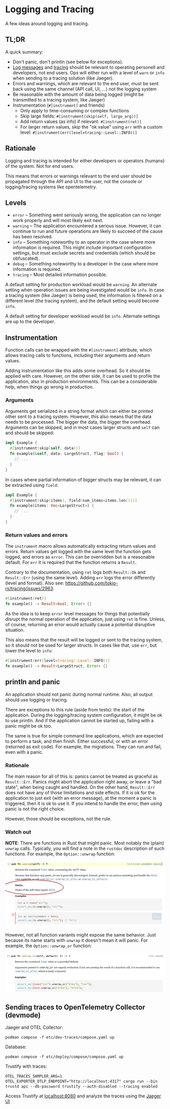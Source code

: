 # Logging and Tracing

A few ideas around logging and tracing.

## TL;DR

A quick summary:

* Don't panic, don't println (see below for exceptions).
* [Log messages](https://crates.io/crates/log) and [tracing](https://crates.io/crates/tracing) should be relevant to
  operating personell and developers, not end users. Ops will either run
  with a level of `warn` or `info` when sending to a tracing solution (like Jaeger).
* Errors and warnings, which are relevant to the end user, must be sent back using the same channel (API call, UI, …)
  not the logging system
* Be reasonable with the amount of data being logged (might be transmitted to a tracing system, like Jaeger)
* Instrumentation (`#[instrument]` and friends)
  * Only apply to time-consuming or complex functions
  * Skip large fields: `#[instrument(skip(self, large_arg))]`
  * Add return values (as info) if relevant: `#[instrument(ret)]`
  * For larger return values, skip the "ok value" using `err` with a custom level: `#[instrument(err(level=tracing::Level::INFO))]`

## Rationale

Logging and tracing is intended for either developers or operators (humans) of the system. Not for end users.

This means that errors or warnings relevant to the end user should be propagated through the API and UI to the user,
not the console or logging/tracing systems like opentelemetry.

## Levels

* `error` – Something went seriously wrong, the application can no longer work properly and will most likely exit next.
* `warning` – The application encountered a serious issue. However, it can continue to run and future operations are likely to succeed of the cause has been resolved.
* `info` – Something noteworthy to an operator in the case where more information is required. This might include
  important configuration settings, but must exclude secrets and credentials (which should be obfuscated).
* `debug` – Something noteworthy to a developer in the case where more information is required.
* `tracing` – Most detailed information possible.

A default setting for production workload would be `warning`. An alternate setting when operation issues are being
investigated would be `info`. In case a tracing system (like Jaeger) is being used, the information is filtered on a
different level (the tracing system), and the default setting would become `info`.

A default setting for developer workload would be `info`. Alternate settings are up to the developer.

## Instrumentation

Function calls can be wrapped with the `#[instrument]` attribute, which allows tracing calls to functions, including
their arguments and return values.

Adding instrumentation like this adds some overhead. So it should be applied with care. However, on the other side, it
can be used to profile the application, also in production environments. This can be a considerable help, when things
go wrong in production.

### Arguments

Arguments get serialized in a string format which can either be printed other sent to a tracing system. However, this
also means that the data needs to be processed. The bigger the data, the bigger the overhead. Arguments can be skipped,
and in most cases larger structs and `self` can and should be skipped:

```rust
impl Example {
  #[instrument(skip(self, data))]
  fn example(&self, data: LargeStruct, flag: bool) {
    // ...
  }
}
```

In cases where partial information of bigger structs may be relevant, it can be extracted using `field`:

```rust
impl Example {
  #[instrument(skip(items), field(num_items=items.len()))]
  fn example(items: Vec<LargeStruct>) {
    // ...
  }
}
```

### Return values and errors

The `instrument` macro allows automatically extracting return values and errors. Return values get logged with the same
level the function gets logged, and errors as `error`. This can be overridden but is a reasonable default. For `err` it
is required that the function returns a `Result`.

Contrary to the documentation, using `ret` logs both `Result::Ok` and `Result::Err` (using the same level). Adding `err`
logs the error differently (level and format). Also see: https://github.com/tokio-rs/tracing/issues/2963.

```rust
#[instrument(ret)]
fn example() -> Result<bool, Error> {}
```

As the idea is to keep `error` level messages for things that potentially disrupt the normal operation of the
application, just using `ret` is fine. Unless, of course, returning an error would actually cause a potential disruptive
situation.

This also means that the result will be logged or sent to the tracing system, so it should not be used for larger
structs. In cases like that, use `err`, but lower the level to `info`:

```rust
#[instrument(err(level=tracing::Level::INFO))]
fn example() -> Result<LargeStruct, Error> {}
```

## println and panic

An application should not panic during normal runtime. Also, all output should use logging or tracing.

There are exceptions to this rule (aside from tests): the start of the application. During the logging/tracing system
configuration, it might be ok to use println. And if the application cannot be started up, failing with a panic might
be ok too.

The same is true for simple command line applications, which are expected to perform a task, and then finish. Either
successful, or with an error (returned as exit code). For example, the migrations. They can run and fail, even with
a panic.

### Rationale

The main reason for all of this is: panics cannot be treated as graceful as `Result::Err`. Panics might abort the
application right away, or leave a "bad state", when being caught and handled. On the other hand, `Result::Err` does not
have any of those limitations and side effects. If it is ok for the application to just exit (with an error message),
at the moment a panic is triggered, then it is ok to use it. If you intend to handle the error, then using panic is not
the right choice.

However, those should be exceptions, not the rule.

### Watch out

**NOTE**: There are functions in Rust that might panic. Most notably the (plain) `unwrap` calls. Typically, you will
find a note in the `rustdoc` description of such functions. For example, the `Option::unwrap` function:

![Screenshot of rustdoc for Option::unwrap](drawings/log_tracing_1.png)

However, not all function variants might expose the same behavior. Just because its name starts with `unwrap` it doesn't
mean it will panic. For example, the `Option::unwrap_or` function:

![Screenshot of rustdoc for Option::unwrap_or](drawings/log_tracing_2.png)

## Sending traces to OpenTelemetry Collector (devmode)

Jaeger and OTEL Collector:

```shell
podman compose -f etc/dev-traces/compose.yaml up
```

Database:

```shell
podman compose -f etc/deploy/compose/compose.yaml up
```

Trustify with traces:

```shell
OTEL_TRACES_SAMPLER_ARG=1 OTEL_EXPORTER_OTLP_ENDPOINT="http://localhost:4317" cargo run --bin trustd api --db-password trustify --auth-disabled --tracing enabled
```

Access Trustify at [localhost:8080](http://localhost:8080) and analyze the traces using the [Jaeger UI](http://localhost:16686/)

